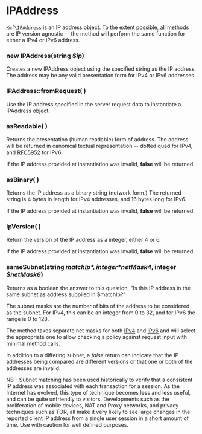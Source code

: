 # IPAddress

`Xmf\IPAddress` is an IP address object. To the extent possible, all methods are IP version agnostic -- the
method will perform the same function for either a IPv4 or IPv6 address.

### new IPAddress(string *$ip*)

Creates a new IPAddress object using the specified string as the IP address. The address may be any valid
presentation form for IPv4 or IPv6 addresses.

### IPAddress::fromRequest( )

Use the IP address specified in the server request data to instantiate a IPAddress object.
 
### asReadable( )

Returns the presentation (human readable) form of address. The address will be returned in canonical textual 
representation -- dotted quad for IPv4, and [RFC5952](http://tools.ietf.org/html/rfc5952) for IPv6.

If the IP address provided at instantiation was invalid, **false** will be returned.

### asBinary( )

Returns the IP address as a binary string (network form.) The returned string is 4 bytes in length for IPv4 
addresses, and 16 bytes long for IPv6.

If the IP address provided at instantiation was invalid, **false** will be returned.

### ipVersion( )

Return the version of the IP address as a integer, either 4 or 6.

If the IP address provided at instantiation was invalid, **false** will be returned.

### sameSubnet(string *$matchIp*, integer *$netMask4*, integer *$netMask6*)
Returns as a boolean the answer to this question, 
"Is this IP address in the same subnet as address supplied in $matchIp?"

The subnet masks are the number of bits of the address to be considered as the subnet. For IPv4, this can
be an integer from 0 to 32, and for IPv6 the range is 0 to 128.

The method takes separate net masks for both [IPv4](https://en.wikipedia.org/wiki/IPv4_subnetting_reference) 
and [IPv6](https://en.wikipedia.org/wiki/IPv6_subnetting_reference) and will select the appropriate one to
allow checking a policy against request input with minimal method calls.

In addition to a differing subnet, a *false* return can indicate that the IP addresses being compared are 
different versions or that one or both of the addresses are invalid.

NB - Subnet matching has been used historically to verify that a consistent IP address was associated with
each transaction for a session. As the Internet has evolved, this type of technique becomes less and less 
useful, and can be quite unfriendly to visitors.  Developments such as the proliferation of mobile devices,
NAT and Proxy networks, and privacy techniques such as TOR, all make it very likely to see large changes in
the reported client IP address from a single user session in a short amount of time. Use with caution for
well defined purposes.
